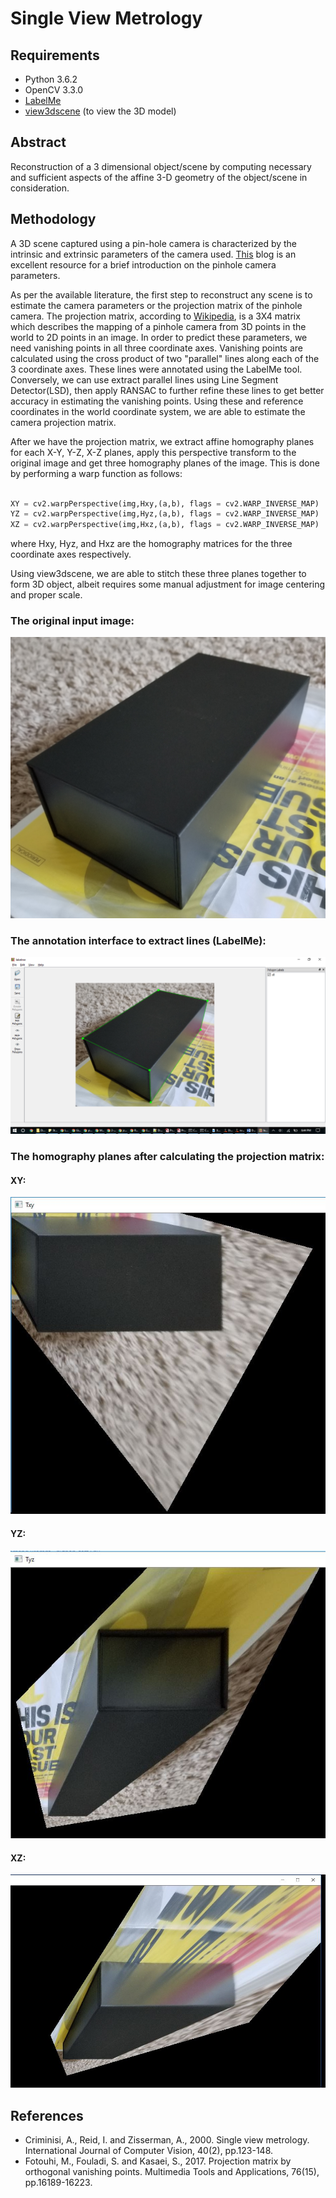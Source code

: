 # Single View Metrology

## Requirements
* Python 3.6.2
* OpenCV 3.3.0
* [LabelMe](http://labelme.csail.mit.edu/Release3.0/)
* [view3dscene] (to view the 3D model)

## Abstract
Reconstruction of a 3 dimensional object/scene by computing necessary and sufficient aspects of the affine 3-D geometry of the object/scene in consideration.

## Methodology
A 3D scene captured using a pin-hole camera is characterized by the intrinsic and extrinsic parameters of the camera used. [This] blog is an excellent resource for a brief introduction on the pinhole camera parameters.

As per the available literature, the first step to reconstruct any scene is to estimate the camera parameters or the projection matrix of the pinhole camera.
The projection matrix, according to [Wikipedia], is a 3X4 matrix which describes the mapping of a pinhole camera from 3D points in the world to 2D points in an image.
In order to predict these parameters, we need vanishing points in all three coordinate axes. Vanishing points are calculated using the cross product of two "parallel" lines along each of the 3 coordinate axes. These lines were annotated using the LabelMe tool. Conversely, we can use extract parallel lines using Line Segment Detector(LSD), then apply RANSAC to further refine these lines to get better accuracy in estimating the vanishing points.
Using these and reference coordinates in the world coordinate system, we are able to estimate the camera projection matrix.

After we have the projection matrix, we extract affine homography planes for each X-Y, Y-Z, X-Z planes, apply this perspective transform to the original image and get three homography planes of the image. This is done by performing a warp function as follows:

``` Python

XY = cv2.warpPerspective(img,Hxy,(a,b), flags = cv2.WARP_INVERSE_MAP)
YZ = cv2.warpPerspective(img,Hyz,(a,b), flags = cv2.WARP_INVERSE_MAP)
XZ = cv2.warpPerspective(img,Hxz,(a,b), flags = cv2.WARP_INVERSE_MAP)

```
where Hxy, Hyz, and Hxz are the homography matrices for the three coordinate axes respectively.

Using view3dscene, we are able to stitch these three planes together to form 3D object, albeit requires some manual adjustment for image centering and proper scale.

### The original input image:
![alt text][input_image]

### The annotation interface to extract lines (LabelMe):
![alt text][anno_image]

### The homography planes after calculating the projection matrix:
#### XY:
![alt text][XY_image]

#### YZ:
![alt text][YZ_image]

#### XZ:
![alt text][XZ_image]

## References
* Criminisi, A., Reid, I. and Zisserman, A., 2000. Single view metrology. International Journal of Computer Vision, 40(2), pp.123-148.
* Fotouhi, M., Fouladi, S. and Kasaei, S., 2017. Projection matrix by orthogonal vanishing points. Multimedia Tools and Applications, 76(15), pp.16189-16223.

[view3dscene]: https://castle-engine.io/view3dscene.php
[This]: http://ksimek.github.io/2012/08/14/decompose/
[Wikipedia]: https://en.wikipedia.org/wiki/Camera_matrix
[input_image]: https://github.com/hgarud/Single_View_Metrology/blob/master/images/input/s8_test.jpg
[anno_image]: https://github.com/hgarud/Single_View_Metrology/blob/master/images/screenshot_labelme.png
[XY_image]: https://github.com/hgarud/Single_View_Metrology/blob/master/images/output/XY.JPG
[YZ_image]: https://github.com/hgarud/Single_View_Metrology/blob/master/images/output/YZ.JPG
[XZ_image]: https://github.com/hgarud/Single_View_Metrology/blob/master/images/output/XZ.JPG
